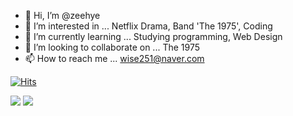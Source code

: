 - 👋 Hi, I’m @zeehye
- 👀 I’m interested in ... Netflix Drama, Band 'The 1975', Coding
- 🌱 I’m currently learning ... Studying programming, Web Design
- 💞️ I’m looking to collaborate on ... The 1975 
- 📫 How to reach me ... wise251@naver.com

[![Hits](https://hits.seeyoufarm.com/api/count/incr/badge.svg?url=https%3A%2F%2Fgithub.com%2Fzeehye&count_bg=%236667AB&title_bg=%239E9E9E&icon=&icon_color=%23E7E7E7&title=hits&edge_flat=false)](https://hits.seeyoufarm.com)

<img src="https://img.shields.io/badge/Adobe-FF0000?style=flat-square&logo=Adobe&logoColor=white"/></a>
<img src="https://img.shields.io/badge/Adobe Illustrator-FF9A00?style=flat-square&logo=Adobe Illustrator&logoColor=white"/></a>


<!---
zeehye/zeehye is a ✨ special ✨ repository because its `README.md` (this file) appears on your GitHub profile.
You can click the Preview link to take a look at your changes.
--->
